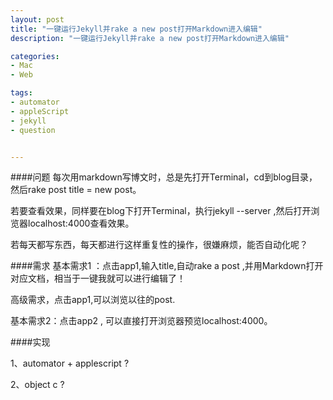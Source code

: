 ```yaml
---
layout: post
title: "一键运行Jekyll并rake a new post打开Markdown进入编辑"
description: "一键运行Jekyll并rake a new post打开Markdown进入编辑"

categories:
- Mac
- Web

tags:
- automator
- appleScript
- jekyll
- question


---
```


####问题
每次用markdown写博文时，总是先打开Terminal，cd到blog目录，然后rake post title = new post。

若要查看效果，同样要在blog下打开Terminal，执行jekyll --server ,然后打开浏览器localhost:4000查看效果。

若每天都写东西，每天都进行这样重复性的操作，很嫌麻烦，能否自动化呢？

####需求
基本需求1 ：点击app1,输入title,自动rake a post ,并用Markdown打开对应文档，相当于一键我就可以进行编辑了！

高级需求，点击app1,可以浏览以往的post.

基本需求2：点击app2 , 可以直接打开浏览器预览localhost:4000。


####实现

1、automator + applescript ?

2、object c ?